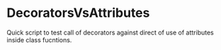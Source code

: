 # DecoratorsVsAttributes
Quick script to test call of decorators against direct of use of attributes inside class fucntions.
